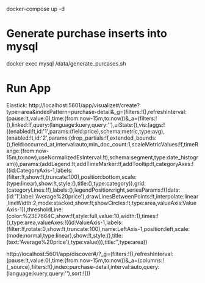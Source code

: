 docker-compose up -d

# Generate purchase inserts into mysql
docker exec mysql /data/generate_purcases.sh


# Run App


Elastick:
http://localhost:5601/app/visualize#/create?type=area&indexPattern=purchase-detail&_g=(filters:!(),refreshInterval:(pause:!t,value:0),time:(from:now-15m,to:now))&_a=(filters:!(),linked:!f,query:(language:kuery,query:''),uiState:(),vis:(aggs:!((enabled:!t,id:'1',params:(field:price),schema:metric,type:avg),(enabled:!t,id:'2',params:(drop_partials:!f,extended_bounds:(),field:occurred_at,interval:auto,min_doc_count:1,scaleMetricValues:!f,timeRange:(from:now-15m,to:now),useNormalizedEsInterval:!t),schema:segment,type:date_histogram)),params:(addLegend:!t,addTimeMarker:!f,addTooltip:!t,categoryAxes:!((id:CategoryAxis-1,labels:(filter:!t,show:!t,truncate:100),position:bottom,scale:(type:linear),show:!t,style:(),title:(),type:category)),grid:(categoryLines:!f),labels:(),legendPosition:right,seriesParams:!((data:(id:'1',label:'Average%20price'),drawLinesBetweenPoints:!t,interpolate:linear,lineWidth:2,mode:stacked,show:!t,showCircles:!t,type:area,valueAxis:ValueAxis-1)),thresholdLine:(color:%23E7664C,show:!f,style:full,value:10,width:1),times:!(),type:area,valueAxes:!((id:ValueAxis-1,labels:(filter:!f,rotate:0,show:!t,truncate:100),name:LeftAxis-1,position:left,scale:(mode:normal,type:linear),show:!t,style:(),title:(text:'Average%20price'),type:value))),title:'',type:area))

http://localhost:5601/app/discover#/?_g=(filters:!(),refreshInterval:(pause:!t,value:0),time:(from:now-15m,to:now))&_a=(columns:!(_source),filters:!(),index:purchase-detail,interval:auto,query:(language:kuery,query:''),sort:!())